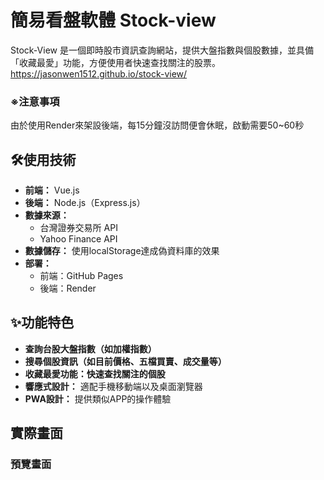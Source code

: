 # 簡易看盤軟體 Stock-view
Stock-View 是一個即時股市資訊查詢網站，提供大盤指數與個股數據，並具備「收藏最愛」功能，方便使用者快速查找關注的股票。 <br>
https://jasonwen1512.github.io/stock-view/

### ※注意事項
由於使用Render來架設後端，每15分鐘沒訪問便會休眠，啟動需要50~60秒 <br>

## 🛠️使用技術
- **前端：** Vue.js
- **後端：** Node.js（Express.js）
- **數據來源：**
  - 台灣證券交易所 API
  - Yahoo Finance API
- **數據儲存：** 使用localStorage達成偽資料庫的效果
- **部署：**
  - 前端：GitHub Pages
  - 後端：Render

## ✨功能特色
- **查詢台股大盤指數（如加權指數）** 
- **搜尋個股資訊（如目前價格、五檔買賣、成交量等）** 
- **收藏最愛功能：快速查找關注的個股** 
- **響應式設計：** 適配手機移動端以及桌面瀏覽器
- **PWA設計：** 提供類似APP的操作體驗

## 實際畫面
### 預覽畫面
